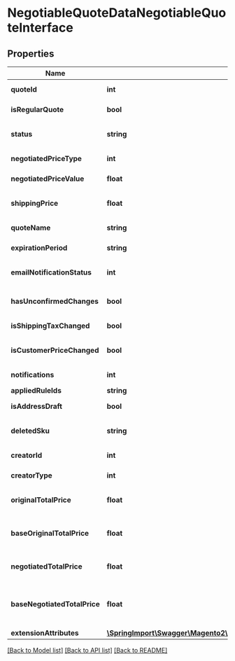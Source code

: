 # NegotiableQuoteDataNegotiableQuoteInterface

## Properties
Name | Type | Description | Notes
------------ | ------------- | ------------- | -------------
**quoteId** | **int** | Negotiable quote ID. | 
**isRegularQuote** | **bool** | Is regular quote. | 
**status** | **string** | Negotiable quote status. | 
**negotiatedPriceType** | **int** | Negotiated price type. | 
**negotiatedPriceValue** | **float** | Negotiated price value. | 
**shippingPrice** | **float** | Proposed shipping price. | 
**quoteName** | **string** | Negotiable quote name. | 
**expirationPeriod** | **string** | Expiration period. | 
**emailNotificationStatus** | **int** | Email notification status. | 
**hasUnconfirmedChanges** | **bool** | Has unconfirmed changes. | 
**isShippingTaxChanged** | **bool** | Shipping tax changes. | 
**isCustomerPriceChanged** | **bool** | Customer price changes. | 
**notifications** | **int** | Quote notifications. | 
**appliedRuleIds** | **string** | Quote rules. | 
**isAddressDraft** | **bool** | Is address draft. | 
**deletedSku** | **string** | Deleted products sku. | 
**creatorId** | **int** | Quote creator id. | 
**creatorType** | **int** | Quote creator type. | 
**originalTotalPrice** | **float** | Quote original total price. | [optional] 
**baseOriginalTotalPrice** | **float** | Quote original total price in base currency. | [optional] 
**negotiatedTotalPrice** | **float** | Quote negotiated total price. | [optional] 
**baseNegotiatedTotalPrice** | **float** | Quote negotiated total price in base currency. | [optional] 
**extensionAttributes** | [**\SpringImport\Swagger\Magento2\Client\Model\NegotiableQuoteDataNegotiableQuoteExtensionInterface**](NegotiableQuoteDataNegotiableQuoteExtensionInterface.md) |  | [optional] 

[[Back to Model list]](../README.md#documentation-for-models) [[Back to API list]](../README.md#documentation-for-api-endpoints) [[Back to README]](../README.md)


